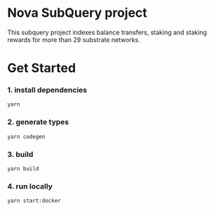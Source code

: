# Nova SubQuery project

This subquery project indexes balance transfers, staking and staking rewards for more than 29 substrate networks. 

# Get Started
### 1. install dependencies
```shell
yarn
```

### 2. generate types
```shell
yarn codegen
```

### 3. build
```shell
yarn build
```

### 4. run locally
```shell
yarn start:docker
```
